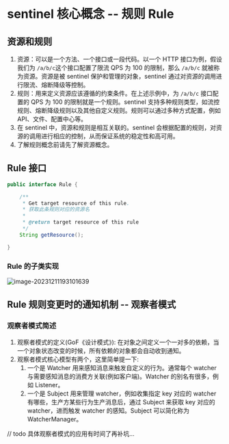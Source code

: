 # sentinel 核心概念 -- 规则 Rule



## 资源和规则

1. 资源：可以是一个方法、一个接口或一段代码。以一个 HTTP 接口为例，假设我们为 `/a/b/c`这个接口配置了限流 QPS 为 100 的限制，那么 `/a/b/c` 就被称为资源。资源是被 sentinel 保护和管理的对象，sentinel 通过对资源的调用进行限流、熔断降级等控制。
2. 规则：用来定义资源应该遵循的约束条件。在上述示例中，为 `/a/b/c` 接口配置的 QPS 为 100 的限制就是一个规则。sentinel 支持多种规则类型，如流控规则、熔断降级规则以及其他自定义规则。规则可以通过多种方式配置，例如 API、文件、配置中心等。
3. 在 sentinel 中，资源和规则是相互关联的。sentinel 会根据配置的规则，对资源的调用进行相应的控制，从而保证系统的稳定性和高可用。
4. 了解规则概念前请先了解资源概念。



## Rule 接口

```java
public interface Rule {

    /**
     * Get target resource of this rule.
     * 获取此条规则对应的资源名
     *
     * @return target resource of this rule
     */
    String getResource();

}
```

### Rule 的子类实现

![image-20231211193101639](https://image-hosting.jellyfishmix.com/20231211193101.png)



## Rule 规则变更时的通知机制 -- 观察者模式

### 观察者模式简述

1. 观察者模式的定义(GoF《设计模式》): 在对象之间定义一个一对多的依赖，当一个对象状态改变的时候，所有依赖的对象都会自动收到通知。
2. 观察者模式核心模型有两个，这里简单提一下:
   1. 一个是 Watcher 用来感知消息来触发自定义的行为。通常每个 watcher 与需要感知消息的消费方关联(例如客户端)。Watcher 的别名有很多，例如 Listener。
   2. 一个是 Subject 用来管理 watcher，例如收集指定 key 对应的 watcher 有哪些，生产方某些行为生产消息后，通过 Subject 来获取 key 对应的 watcher，进而触发 watcher 的感知。Subject 可以简化称为 WatcherManager。



// todo 具体观察者模式的应用有时间了再补坑...